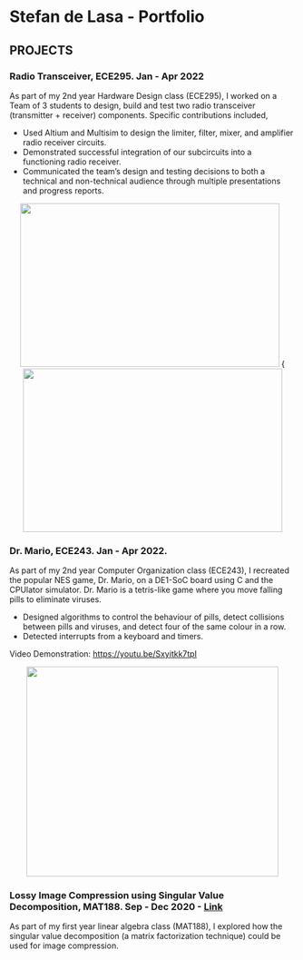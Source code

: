 # Stefan de Lasa - Portfolio

## PROJECTS
### Radio Transceiver, ECE295. Jan - Apr 2022 
As part of my 2nd year Hardware Design class (ECE295), I worked on a Team of 3 students to design, build and test two radio transceiver (transmitter + receiver) components. Specific contributions included,

- Used Altium and Multisim to design the limiter, filter, mixer, and amplifier radio receiver circuits.
- Demonstrated successful integration of our subcircuits into a functioning radio receiver.
- Communicated the team’s design and testing decisions to both a technical and non-technical audience through multiple presentations and progress reports.

<p align="center">
<img src="https://user-images.githubusercontent.com/96326431/189790958-b503a821-d3ad-4d4a-8e94-7d64e3628d42.jpg" width="457" height="288" /> {<img src="https://user-images.githubusercontent.com/96326431/189790953-57688363-f331-47d0-ac92-7651c610a7ee.jpg" width="457" height="288" />
</p>

### Dr. Mario, ECE243. Jan - Apr 2022.
As part of my 2nd year Computer Organization class (ECE243), I recreated the popular NES game, Dr. Mario, on a DE1-SoC board using C and the CPUlator simulator. Dr. Mario is a tetris-like game where you move falling pills to eliminate viruses.

- Designed algorithms to control the behaviour of pills, detect collisions between pills and viruses, and detect four of the same colour in a row.
- Detected interrupts from a keyboard and timers.

Video Demonstration: https://youtu.be/Sxyitkk7tpI

<p align="center">
<img src="https://user-images.githubusercontent.com/96326431/189794306-5b310984-3020-41c9-9ac5-522112176fda.png" width="444" height="370" align="center" /> 
</p>

### Lossy Image Compression using Singular Value Decomposition, MAT188. Sep - Dec 2020 - [Link](https://docs.google.com/document/d/1v0BLIv7QCa_5vH29sBMTlUehxuQzOXBKs0ePxEL4RJs/edit?usp=sharing)
As part of my first year linear algebra class (MAT188), I explored how the singular value decomposition (a matrix factorization technique) could be used for image compression. 
 

